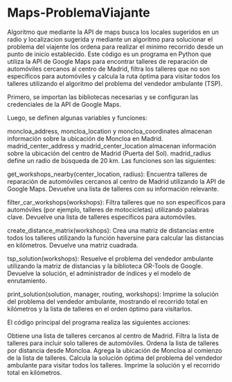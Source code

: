 # Maps-ProblemaViajante
Algoritmo que mediante la API de maps busca los locales sugeridos en un radio y localizacion sugerida y mediante un algoritmo para solucionar el problema del viajente los ordena para realizar el minimo recorrido desde un punto de inicio establecido.
Este código es un programa en Python que utiliza la API de Google Maps para encontrar talleres de reparación de automóviles cercanos al centro de Madrid, filtra los talleres que no son específicos para automóviles y calcula la ruta óptima para visitar todos los talleres utilizando el algoritmo del problema del vendedor ambulante (TSP).

Primero, se importan las bibliotecas necesarias y se configuran las credenciales de la API de Google Maps.

Luego, se definen algunas variables y funciones:

moncloa_address, moncloa_location y moncloa_coordinates almacenan información sobre la ubicación de Moncloa en Madrid.
madrid_center_address y madrid_center_location almacenan información sobre la ubicación del centro de Madrid (Puerta del Sol).
madrid_radius define un radio de búsqueda de 20 km.
Las funciones son las siguientes:

get_workshops_nearby(center_location, radius): Encuentra talleres de reparación de automóviles cercanos al centro de Madrid utilizando la API de Google Maps. Devuelve una lista de talleres con su información relevante.

filter_car_workshops(workshops): Filtra talleres que no son específicos para automóviles (por ejemplo, talleres de motocicletas) utilizando palabras clave. Devuelve una lista de talleres específicos para automóviles.

create_distance_matrix(workshops): Crea una matriz de distancias entre todos los talleres utilizando la función haversine para calcular las distancias en kilómetros. Devuelve una matriz cuadrada.

tsp_solution(workshops): Resuelve el problema del vendedor ambulante utilizando la matriz de distancias y la biblioteca OR-Tools de Google. Devuelve la solución, el administrador de índices y el modelo de enrutamiento.

print_solution(solution, manager, routing, workshops): Imprime la solución del problema del vendedor ambulante, mostrando el recorrido total en kilómetros y la lista de talleres en el orden óptimo para visitarlos.

El código principal del programa realiza las siguientes acciones:

Obtiene una lista de talleres cercanos al centro de Madrid.
Filtra la lista de talleres para incluir solo talleres de automóviles.
Ordena la lista de talleres por distancia desde Moncloa.
Agrega la ubicación de Moncloa al comienzo de la lista de talleres.
Calcula la solución óptima del problema del vendedor ambulante para visitar todos los talleres.
Imprime la solución y el recorrido total en kilómetros.
